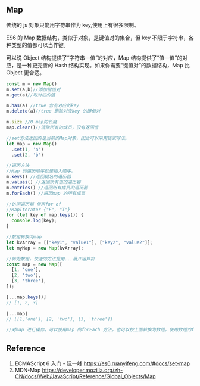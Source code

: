 ## Map

传统的 js 对象只能用字符串作为 key,使用上有很多限制。

ES6 的 Map 数据结构，类似于对象，是键值对的集合，但 key 不限于字符串，各种类型的值都可以当作键。

可以说 Object 结构提供了“字符串—值”的对应，Map 结构提供了“值—值”的对应，是一种更完善的 Hash 结构实现。如果你需要“键值对”的数据结构，Map 比 Object 更合适。

```js
const m = new Map()
m.set(a,b)//添加键值对
m.get(a)//取对应的值

m.has(a) //true 含有对应的key
m.delete(a)//true 删除对应key 的键值对

m.size //0 map的长度
map.clear()//清除所有的成员，没有返回值

//set方法返回的是当前的Map对象，因此可以采用链式写法。
let map = new Map()
  .set(1, 'a')
  .set(2, 'b')

//遍历方法
//Map 的遍历顺序就是插入顺序。
m.keys() //返回键名的遍历器
m.values() //返回所有值的遍历器
m.entries() //返回所有成员的遍历器
m.forEach() //遍历map 的所有成员

//访问遍历器 使用for of
//MapIterator {"F", "T"}
for (let key of map.keys()) {
  console.log(key);
}

//数组转换为map
let kvArray = [["key1", "value1"], ["key2", "value2"]];
let myMap = new Map(kvArray);

//转为数组，快速的方法是用...展开运算符
const map = new Map([
  [1, 'one'],
  [2, 'two'],
  [3, 'three'],
]);

[...map.keys()]
// [1, 2, 3]

[...map]
// [[1,'one'], [2, 'two'], [3, 'three']]

//对map 进行操作，可以使用map 的forEach 方法，也可以按上面转换为数组，使用数组的filter ,map等方法
```

## Reference

1.  ECMAScript 6 入门 - 阮一峰 https://es6.ruanyifeng.com/#docs/set-map
2.  MDN-Map https://developer.mozilla.org/zh-CN/docs/Web/JavaScript/Reference/Global_Objects/Map
